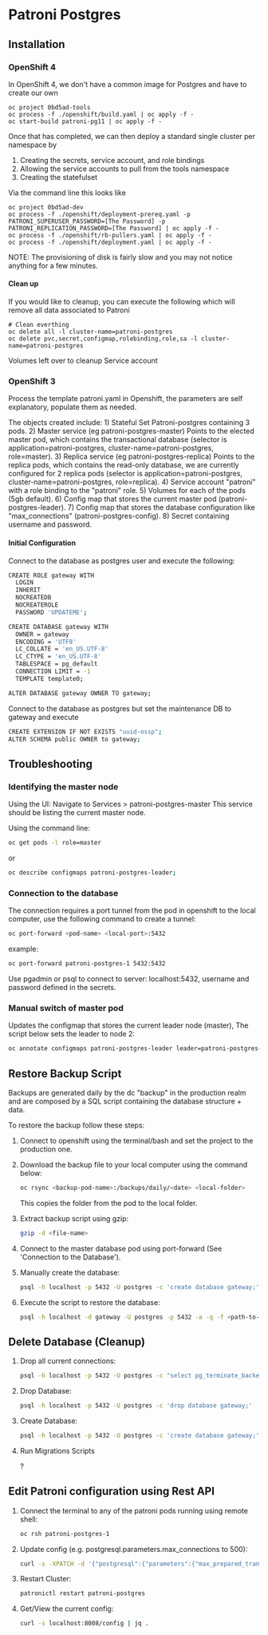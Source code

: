 # Patroni Postgres

## Installation

### OpenShift 4

In OpenShift 4, we don't have a common image for Postgres and have to create our own

```console
oc project 0bd5ad-tools
oc process -f ./openshift/build.yaml | oc apply -f -
oc start-build patroni-pg11 | oc apply -f -
```

Once that has completed, we can then deploy a standard single cluster per namespace by

1) Creating the secrets, service account, and role bindings
1) Allowing the service accounts to pull from the tools namespace
1) Creating the statefulset

Via the command line this looks like

```console
oc project 0bd5ad-dev
oc process -f ./openshift/deployment-prereq.yaml -p PATRONI_SUPERUSER_PASSWORD=[The Password] -p PATRONI_REPLICATION_PASSWORD=[The Password] | oc apply -f -
oc process -f ./openshift/rb-pullers.yaml | oc apply -f -
oc process -f ./openshift/deployment.yaml | oc apply -f -
```

NOTE:  The provisioning of disk is fairly slow and you may not notice anything for a few minutes.

#### Clean up

If you would like to cleanup, you can execute the following which will remove all data associated to Patroni

```console
# Clean everthing
oc delete all -l cluster-name=patroni-postgres
oc delete pvc,secret,configmap,rolebinding,role,sa -l cluster-name=patroni-postgres
```

Volumes left over to cleanup
Service account

### OpenShift 3

Process the template patroni.yaml in Openshift, the parameters are self explanatory, populate them as needed. 

The objects created include:
    1) Stateful Set Patroni-postgres containing 3 pods.
    2) Master service (eg patroni-postgres-master)
        Points to the elected master pod, which contains the transactional 
        database (selector is application=patroni-postgres, cluster-name=patroni-postgres, role=master).
    3) Replica service (eg patroni-postgres-replica)
        Points to the replica pods, which contains the read-only database, 
        we are currently configured for 2 replica pods (selector is application=patroni-postgres, cluster-name=patroni-postgres, role=replica).
    4) Service account "patroni" with a role binding to the "patroni" role.
    5) Volumes for each of the pods (5gb default).
    6) Config map that stores the current master pod (patroni-postgres-leader).
    7) Config map that stores the database configuration like "max_connections" (patroni-postgres-config).
    8) Secret containing username and password.

#### Initial Configuration

Connect to the database as postgres user and execute the following:

```bash
CREATE ROLE gateway WITH
  LOGIN
  INHERIT
  NOCREATEDB
  NOCREATEROLE
  PASSWORD 'UPDATEME';

CREATE DATABASE gateway WITH
  OWNER = gateway
  ENCODING = 'UTF8'
  LC_COLLATE = 'en_US.UTF-8'
  LC_CTYPE = 'en_US.UTF-8'
  TABLESPACE = pg_default
  CONNECTION LIMIT = -1
  TEMPLATE template0;

ALTER DATABASE gateway OWNER TO gateway;
```

Connect to the database as postgres but set the maintenance DB to gateway and execute

```bash
CREATE EXTENSION IF NOT EXISTS "uuid-ossp";
ALTER SCHEMA public OWNER to gateway;
```

## Troubleshooting

### Identifying the master node

Using the UI:
Navigate to Services > patroni-postgres-master
This service should be listing the current master node.

Using the command line:

``` bash
oc get pods -l role=master
```

or

``` bash
oc describe configmaps patroni-postgres-leader;
```

### Connection to the database

The connection requires a port tunnel from the pod in openshift to the local computer,
use the following command to create a tunnel:

``` bash
oc port-forward <pod-name> <local-port>:5432
```

example:

``` bash
oc port-forward patroni-postgres-1 5432:5432
```

Use pgadmin or psql to connect to server: localhost:5432, username and password defined in the secrets.

### Manual switch of master pod

Updates the configmap that stores the current leader node (master),
The script below sets the leader to node 2:

``` bash
oc annotate configmaps patroni-postgres-leader leader=patroni-postgres-2 --overwrite=true;
```

## Restore Backup Script

Backups are generated daily by the dc "backup" in the production realm and are composed by a SQL script containing the database structure + data.

To restore the backup follow these steps:

1) Connect to openshift using the terminal/bash and set the project to the production one.
2) Download the backup file to your local computer using the command below:

    ``` bash
    oc rsync <backup-pod-name>:/backups/daily/<date> <local-folder>
    ```

    This copies the folder from the pod to the local folder.

3) Extract backup script using gzip:

    ``` bash
    gzip -d <file-name>
    ```

4) Connect to the master database pod using port-forward (See 'Connection to the Database').

5) Manually create the database:

    ``` bash
    psql -h localhost -p 5432 -U postgres -c 'create database gateway;'
    ```

6) Execute the script to restore the database:

    ``` bash
    psql -h localhost -d gateway -U postgres -p 5432 -a -q -f <path-to-file>
    ```

## Delete Database (Cleanup)

1) Drop all current connections:

    ``` bash
    psql -h localhost -p 5432 -U postgres -c "select pg_terminate_backend(pid) from pg_stat_activity where datname='gateway';"
    ```

2) Drop Database:

    ``` bash
    psql -h localhost -p 5432 -U postgres -c 'drop database gateway;'
    ```

3) Create Database:

    ``` bash
    psql -h localhost -p 5432 -U postgres -c 'create database gateway;'
    ```

4) Run Migrations Scripts

    ?

## Edit Patroni configuration using Rest API

1) Connect the terminal to any of the patroni pods running using remote shell:

    ``` bash
    oc rsh patroni-postgres-1
    ```

2) Update config (e.g. postgresql.parameters.max_connections to 500):

    ``` bash
    curl -s -XPATCH -d '{"postgresql":{"parameters":{"max_prepared_transactions":500, "max_connections":500}}}' http://localhost:8008/config | jq .
    ```

3) Restart Cluster:

    ``` bash
    patronictl restart patroni-postgres
    ```

4) Get/View the current config:

    ``` bash
    curl -s localhost:8008/config | jq .
    ```
